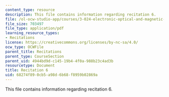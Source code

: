 ```yaml
---
content_type: resource
description: This file contains information regarding recitation 6.
file: /ol-ocw-studio-app/courses/3-024-electronic-optical-and-magnetic-properties-of-materials-spring-2013/68274f890cb5a98d6b68f8959b02869a_MIT3_024S13_2012rec6.pdf
file_size: 703497
file_type: application/pdf
learning_resource_types:
- Recitations
license: https://creativecommons.org/licenses/by-nc-sa/4.0/
ocw_type: OCWFile
parent_title: Recitations
parent_type: CourseSection
parent_uid: 4944bd9d-c145-19b4-4f0a-988b23c4ad3b
resourcetype: Document
title: Recitation 6
uid: 68274f89-0cb5-a98d-6b68-f8959b02869a
---
```

This file contains information regarding recitation 6.